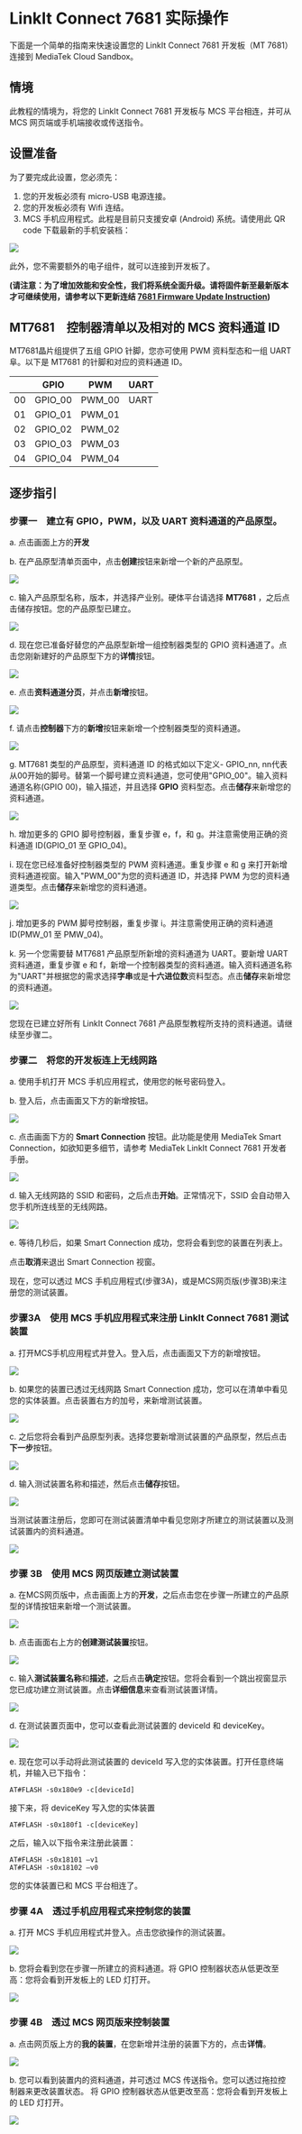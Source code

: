 # LinkIt Connect 7681 实际操作

下面是一个简单的指南来快速设置您的 LinkIt Connect 7681 开发板（MT 7681）连接到 MediaTek Cloud Sandbox。

## 情境
此教程的情境为，将您的 LinkIt Connect 7681 开发板与 MCS 平台相连，并可从 MCS 网页端或手机端接收或传送指令。


## 设置准备

为了要完成此设置，您必须先：

1. 您的开发板必须有 micro-USB 电源连接。
2. 您的开发板必须有 Wifi 连结。
3. MCS 手机应用程式。此程是目前只支援安卓 (Android) 系统。请使用此 QR code 下载最新的手机安装档：

![](../images/LinkIt_Connect/img_linkitconnect7681_00.png)

此外，您不需要额外的电子组件，就可以连接到开发板了。

**(请注意：为了增加效能和安全性，我们将系统全面升级。请将固件新至最新版本才可继续使用，请参考以下更新连结 [7681 Firmware Update Instruction](../7681_firmware_update/))**

## MT7681　控制器清单以及相对的 MCS 资料通道 ID
MT7681晶片组提供了五组 GPIO 针脚，您亦可使用 PWM 资料型态和一组 UART 阜。以下是 MT7681 的针脚和对应的资料通道 ID。

|  | GPIO | PWM | UART |
| -- | -- | -- | -- |
| 00 | GPIO_00 | PWM_00 | UART |
| 01 | GPIO_01 | PWM_01 |
| 02 | GPIO_02 | PWM_02 |
| 03 | GPIO_03 | PWM_03 |
| 04 | GPIO_04 | PWM_04 |


## 逐步指引

### 步骤一　建立有 GPIO，PWM，以及 UART 资料通道的产品原型。

a. 点击画面上方的**开发**

b. 在产品原型清单页面中，点击**创建**按钮来新增一个新的产品原型。

![](../images/LinkIt_Connect/img_linkitconnect7681_01.png)


c. 输入产品原型名称，版本，并选择产业别。硬体平台请选择 **MT7681** ，之后点击储存按钮。您的产品原型已建立。

![](../images/LinkIt_Connect/img_linkitconnect7681_02.png)


d. 现在您已准备好替您的产品原型新增一组控制器类型的 GPIO 资料通道了。点击您刚新建好的产品原型下方的**详情**按钮。

![](../images/LinkIt_Connect/img_linkitconnect7681_03.png)


e. 点击**资料通道分页**，并点击**新增**按钮。

![](../images/LinkIt_Connect/img_linkitconnect7681_04.png)




f. 请点击**控制器**下方的**新增**按钮来新增一个控制器类型的资料通道。

![](../images/LinkIt_Connect/img_linkitconnect7681_05.png)


g. MT7681 类型的产品原型，资料通道 ID 的格式如以下定义- GPIO_nn, nn代表从00开始的脚号。替第一个脚号建立资料通道，您可使用"GPIO_00"。输入资料通道名称(GPIO 00)，输入描述，并且选择 **GPIO** 资料型态。点击**储存**来新增您的资料通道。

![](../images/LinkIt_Connect/img_linkitconnect7681_06.png)



h. 增加更多的 GPIO 脚号控制器，重复步骤 e，f，和 g。并注意需使用正确的资料通道 ID(GPIO_01 至 GPIO_04)。

i. 现在您已经准备好控制器类型的 PWM 资料通道。重复步骤 e 和 g 来打开新增资料通道视窗。输入"PWM_00"为您的资料通道 ID，并选择 PWM 为您的资料通道类型。点击**储存**来新增您的资料通道。

![](../images/LinkIt_Connect/img_linkitconnect7681_07.png)


j. 增加更多的 PWM 脚号控制器，重复步骤 i。并注意需使用正确的资料通道 ID(PMW_01 至 PMW_04)。

k. 另一个您需要替 MT7681 产品原型所新增的资料通道为 UART。要新增 UART 资料通道，重复步骤 e 和 f，新增一个控制器类型的资料通道。输入资料通道名称为"UART"并根据您的需求选择**字串**或是**十六进位数**资料型态。点击**储存**来新增您的资料通道。

![](../images/LinkIt_Connect/img_linkitconnect7681_08.png)


您现在已建立好所有 LinkIt Connect 7681 产品原型教程所支持的资料通道。请继续至步骤二。


### 步骤二　将您的开发板连上无线网路

a. 使用手机打开 MCS 手机应用程式，使用您的帐号密码登入。

b. 登入后，点击画面又下方的新增按钮。

![](../images/LinkIt_Connect/img_linkitconnect7681_09.png)

c. 点击画面下方的 **Smart Connection** 按钮。此功能是使用 MediaTek Smart Connection，如欲知更多细节，请参考 MediaTek LinkIt Connect 7681 开发者手册。

![](../images/LinkIt_Connect/img_linkitconnect7681_10.png)

d. 输入无线网路的 SSID 和密码，之后点击**开始**。正常情况下，SSID 会自动带入您手机所连线至的无线网路。

![](../images/LinkIt_Connect/img_linkitconnect7681_11.png)

e. 等待几秒后，如果 Smart Connection 成功，您将会看到您的装置在列表上。

点击**取消**来退出 Smart Connection 视窗。

现在，您可以透过 MCS 手机应用程式(步骤3A)，或是MCS网页版(步骤3B)来注册您的测试装置。


### 步骤3A　使用 MCS 手机应用程式来注册 LinkIt Connect 7681 测试装置

a. 打开MCS手机应用程式并登入。登入后，点击画面又下方的新增按钮。

![](../images/LinkIt_Connect/img_linkitconnect7681_12.png)


b. 如果您的装置已透过无线网路 Smart Connection 成功，您可以在清单中看见您的实体装置。点击装置右方的加号，来新增测试装置。

![](../images/LinkIt_Connect/img_linkitconnect7681_13.png)

c. 之后您将会看到产品原型列表。选择您要新增测试装置的产品原型，然后点击**下一步**按钮。

![](../images/LinkIt_Connect/img_linkitconnect7681_14.png)

d. 输入测试装置名称和描述，然后点击**储存**按钮。

![](../images/LinkIt_Connect/img_linkitconnect7681_15.png)


当测试装置注册后，您即可在测试装置清单中看见您刚才所建立的测试装置以及测试装置内的资料通道。

![](../images/LinkIt_Connect/img_linkitconnect7681_16.png)

### 步骤 3B　使用 MCS 网页版建立测试装置
a. 在MCS网页版中，点击画面上方的**开发**，之后点击您在步骤一所建立的产品原型的详情按钮来新增一个测试装置。

![](../images/LinkIt_Connect/img_linkitconnect7681_17.png)


b. 点击画面右上方的**创建测试装置**按钮。

![](../images/LinkIt_Connect/img_linkitconnect7681_18.png)

c. 输入**测试装置名称**和**描述**，之后点击**确定**按钮。您将会看到一个跳出视窗显示您已成功建立测试装置。点击**详细信息**来查看测试装置详情。

![](../images/LinkIt_Connect/img_linkitconnect7681_19.png)


d. 在测试装置页面中，您可以查看此测试装置的 deviceId 和 deviceKey。

![](../images/LinkIt_Connect/img_linkitconnect7681_20.png)


e. 现在您可以手动将此测试装置的 deviceId 写入您的实体装置。打开任意终端机，并输入已下指令：

```
AT#FLASH -s0x180e9 -c[deviceId]
```
接下来，将 deviceKey 写入您的实体装置
```
AT#FLASH -s0x180f1 -c[deviceKey]
```
之后，输入以下指令来注册此装置：
```
AT#FLASH -s0x18101 –v1
AT#FLASH -s0x18102 –v0
```
您的实体装置已和 MCS 平台相连了。

### 步骤 4A　透过手机应用程式来控制您的装置

a. 打开 MCS 手机应用程式并登入。点击您欲操作的测试装置。

![](../images/LinkIt_Connect/img_linkitconnect7681_21.png)


b. 您将会看到您在步骤一所建立的资料通道。将 GPIO 控制器状态从低更改至高：您将会看到开发板上的 LED 灯打开。

![](../images/LinkIt_Connect/img_linkitconnect7681_22.png)

### 步骤 4B　透过 MCS 网页版来控制装置

a. 点击网页版上方的**我的装置**，在您新增并注册的装置下方的，点击**详情**。

![](../images/LinkIt_Connect/img_linkitconnect7681_23.png)

b. 您可以看到装置内的资料通道，并可透过 MCS 传送指令。您可以透过拖拉控制器来更改装置状态。 将 GPIO 控制器状态从低更改至高：您将会看到开发板上的 LED 灯打开。


![](../images/LinkIt_Connect/img_linkitconnect7681_24.png)



